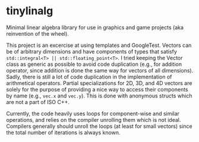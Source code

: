 # tinylinalg
Minimal linear algebra library for use in graphics and game projects (aka reinvention of the wheel).

This project is an excercise at using templates and GoogleTest. Vectors can be of arbitrary dimensions and have components of types that satisfy `std::integral<T> || std::floating_point<T>`. I tried keeping the Vector class as generic as possible to avoid code duplication (e.g., for addition operator, since addition is done the same way for vectors of all dimensions). Sadly, there is still a lot of code duplication in the implementation of arithmetical operators. Partial specializations for 2D, 3D, and 4D vectors are solely for the purpose of providing a nice way to access their components by name (e.g., `vec.x` and `vec.y`). This is done with anonymous structs which are not a part of ISO C++.

Currently, the code heavily uses loops for component-wise and similar operations, and relies on the compiler unrolling them which is not ideal. Compilers generally should unroll the loops (at least for small vectors) since the total number of iterations is always known.